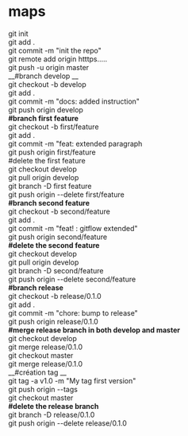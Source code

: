 # maps
git init  
git add .  
git commit -m "init the repo"  
git remote add origin htttps.....  
git push -u origin master  
__#branch develop __   
git checkout -b develop  
git add .  
git commit -m "docs: added instruction"  
git push origin develop  
__#branch first feature__    
git checkout -b first/feature  
git add .  
git commit -m "feat: extended paragraph  
git push origin first/feature  
#delete the first feature   
git checkout develop  
git pull origin develop  
git branch -D first feature  
git push origin --delete first/feature  
__#branch second feature__    
git checkout -b second/feature  
git add .  
git commit -m "feat! : gitflow extended"  
git push origin second/feature  
__#delete the second feature__    
git checkout develop  
git pull origin develop  
git branch -D second/feature  
git push origin --delete second/feature  
__#branch release__    
git checkout -b release/0.1.0  
git add .  
git commit -m "chore: bump to release"  
git push origin release/0.1.0  
__#merge release branch in both develop and master__        
git checkout develop  
git merge release/0.1.0    
git checkout master  
git merge release/0.1.0  
__#création tag __   
git tag -a v1.0 -m "My tag first version"  
git push origin --tags  
git checkout master  
__#delete the release branch__    
git branch -D release/0.1.0  
git push origin --delete release/0.1.0  
